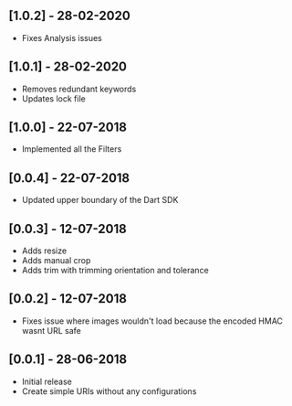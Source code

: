 ## [1.0.2] - 28-02-2020

* Fixes Analysis issues

## [1.0.1] - 28-02-2020

* Removes redundant keywords
* Updates lock file

## [1.0.0] - 22-07-2018

* Implemented all the Filters

## [0.0.4] - 22-07-2018

* Updated upper boundary of the Dart SDK

## [0.0.3] - 12-07-2018

* Adds resize
* Adds manual crop
* Adds trim with trimming orientation and tolerance

## [0.0.2] - 12-07-2018

* Fixes issue where images wouldn't load because the encoded HMAC wasnt URL safe

## [0.0.1] - 28-06-2018

* Initial release
* Create simple URIs without any configurations
